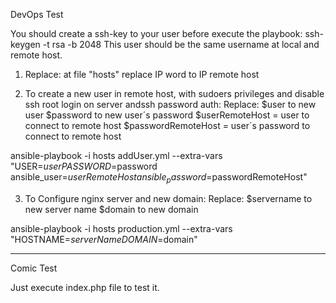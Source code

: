 DevOps Test

You should create a ssh-key to your user before execute the playbook: 
ssh-keygen -t rsa -b 2048
This user should be the same username at local and remote host.


1. Replace: at file "hosts" replace IP word to IP remote host

2. To create a new user in remote host, with sudoers privileges and disable ssh root login on server andssh password auth:
Replace:
$user to new user
$password to new user´s password
$userRemoteHost = user to connect to remote host
$passwordRemoteHost = user´s password to connect to remote host

ansible-playbook -i hosts addUser.yml --extra-vars "USER=$user PASSWORD=$password ansible_user=$userRemoteHost ansible_password=$passwordRemoteHost"

3. To Configure nginx server and new domain:
Replace:
$servername to new server name
$domain to new domain

ansible-playbook -i hosts production.yml --extra-vars "HOSTNAME=$serverName DOMAIN=$domain"

************************************************************************************************

Comic Test

Just execute index.php file to test it.